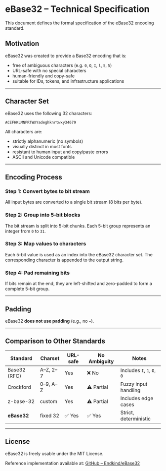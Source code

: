 # eBase32 – Technical Specification

This document defines the formal specification of the eBase32 encoding standard.

## Motivation

eBase32 was created to provide a Base32 encoding that is:
- free of ambiguous characters (e.g. `0`, `O`, `I`, `l`, `S`, `5`)
- URL-safe with no special characters
- human-friendly and copy-safe
- suitable for IDs, tokens, and infrastructure applications

---

## Character Set

eBase32 uses the following 32 characters:

```
ACEFHKLMNPRTWXYadeghknrtwxy34679
```

All characters are:
- strictly alphanumeric (no symbols)
- visually distinct in most fonts
- resistant to human input and copy/paste errors
- ASCII and Unicode compatible

---

## Encoding Process

### Step 1: Convert bytes to bit stream
All input bytes are converted to a single bit stream (8 bits per byte).

### Step 2: Group into 5-bit blocks
The bit stream is split into 5-bit chunks. Each 5-bit group represents an integer from `0` to `31`.

### Step 3: Map values to characters
Each 5-bit value is used as an index into the eBase32 character set. The corresponding character is appended to the output string.

### Step 4: Pad remaining bits
If bits remain at the end, they are left-shifted and zero-padded to form a complete 5-bit group.

---

## Padding

eBase32 **does not use padding** (e.g., no `=`).

---

## Comparison to Other Standards

| Standard        | Charset      | URL-safe | No Ambiguity       | Notes                      |
|----------------|--------------|----------|---------------------|-----------------------------|
| Base32 (RFC)   | A–Z, 2–7     | Yes      | ❌ No               | Includes `I`, `1`, `O`, `0` |
| Crockford      | 0–9, A–Z     | Yes      | ⚠️ Partial          | Fuzzy input handling        |
| z-base-32      | custom       | Yes      | ⚠️ Partial          | Includes edge cases         |
| **eBase32**    | fixed 32     | ✅ Yes   | ✅ Yes              | Strict, deterministic       |

---

## License

eBase32 is freely usable under the MIT License.

Reference implementation available at: [GitHub – Endkind/eBase32](https://github.com/Endkind/eBase32)
